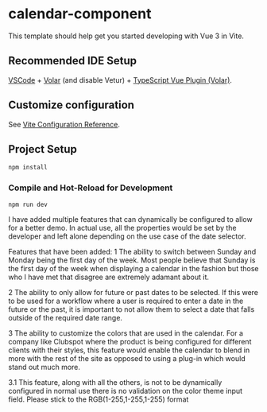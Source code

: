 # calendar-component

This template should help get you started developing with Vue 3 in Vite.

## Recommended IDE Setup

[VSCode](https://code.visualstudio.com/) + [Volar](https://marketplace.visualstudio.com/items?itemName=Vue.volar) (and disable Vetur) + [TypeScript Vue Plugin (Volar)](https://marketplace.visualstudio.com/items?itemName=Vue.vscode-typescript-vue-plugin).

## Customize configuration

See [Vite Configuration Reference](https://vitejs.dev/config/).

## Project Setup

```sh
npm install
```

### Compile and Hot-Reload for Development

```sh
npm run dev
```

I have added multiple features that can dynamically be configured to allow for a better demo.  In 
actual use, all the properties would be set by the developer and left alone depending on the use 
case of the date selector.

Features that have been added: 
1 The ability to switch between Sunday and Monday being the first day of the week. Most people 
believe that Sunday is the first day of the week when displaying a calendar in the fashion but those 
who I have met that disagree are extremely adamant about it. 

2 The ability to only allow for future or past dates to be selected. If this were to be used for a 
workflow where a user is required to enter a date in the future or the past, it is important to not 
allow them to select a date that falls outside of the required date range. 

3 The ability to customize the colors that are used in the calendar.  For a company like Clubspot 
where the product is being configured for different clients with their styles, this feature would 
enable the calendar to blend in more with the rest of the site as opposed to using a plug-in which 
would stand out much more.

3.1  This feature, along with all the others, is not to be dynamically configured in normal use 
there is no validation on the color theme input field. Please stick to the RGB(1-255,1-255,1-255) 
format
